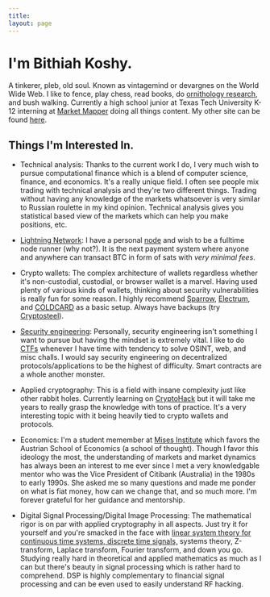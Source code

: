 ```yaml
---
title:
layout: page
---
```


<a rel="me" style="display:none;" href="https://mastodon.social/@tekknolagi">Mastodon</a>

<h1>I'm Bithiah Koshy.</h1>

A tinkerer, pleb, old soul. Known as vintagemind or devargnes on the World Wide Web. I like to fence, play chess, 
read books, do [ornithology research](https://ebird.org/profile/MzQ1MjU0Mg), and bush walking. 
Currently a high school junior at Texas Tech University K-12 interning at
[Market Mapper](https://www.marketmapper.io/) doing all things content. My other site can be found [here](https://vintagemind.github.io/).

## Things I'm Interested In.

* Technical analysis: Thanks to the current work I do, I very much wish to pursue computational finance which is a blend of computer science, finance, and economics.
  It's a really unique field. I often see people mix trading with technical analysis and they're two different things. Trading without
  having any knowledge of the markets whatsoever is very similar to Russian roulette in my kind opinion. Technical analysis gives you statistical based view of the markets which can help you make positions, etc.
  
* [Lightning Network](https://en.wikipedia.org/wiki/Lightning_Network): I have a personal
  [node](https://trycinder.com](https://github.com/raspiblitz/raspiblitz)) and wish to be a fulltime node runner (why not?). It is the next
  payment system where anyone and anywhere can transact BTC in form of sats with _very minimal fees_.
  
* Crypto wallets: The complex architecture of wallets regardless whether it's non-custodial, custodial, or browser wallet is a marvel. Having
  used plenty of various kinds of wallets, thinking about security vulnerabilities is really fun for some reason. I highly recommend [Sparrow](https://sparrowwallet.com/),
  [Electrum](https://electrum.org/), and [COLDCARD](https://coldcard.com/) as a basic setup. Always have backups (try [Cryptosteel](https://cryptosteel.com/)).
  
* [Security engineering](https://pentesterlab.com/profile/3c9762377542915b2cc2fbdf94): Personally, security engineering isn't something I want to pursue but having
  the mindset is extremely vital. I like to do [CTFs](https://ctftime.org/team/226953) whenever I have time with tendency to solve OSINT, web, and misc challs.
  I would say security engineering on decentralized protocols/applications to be the highest of difficulty.
  Smart contracts are a whole another monster.
  
* Applied cryptography: This is a field with insane complexity just like other rabbit holes. Currently learning on [CryptoHack](https://cryptohack.org/) but it will take me years to really grasp the knowledge with tons
  of practice. It's a very interesting topic with it being heavily tied to crypto wallets and protocols.
  
* Economics: I'm a student memember at [Mises Institute](https://mises.org/) which favors the Austrian School of Economics (a school of thought). Though I favor this ideology
  the most, the understanding of markets and market dynamics has always been an interest to me ever since I met a very knowledgable mentor who was the Vice President
  of Citibank (Australia) in the 1980s to early 1990s. She asked me so many questions and made me ponder on what is fiat money, how can we change that, and so much more.
  I'm forever grateful for her guidance and mentorship.

* Digital Signal Processing/Digital Image Processing: The mathematical rigor is on par with applied cryptography in all aspects. Just try it for yourself and you're smacked in the face with [linear system theory for continuous time systems, discrete time signals,](https://ece.uwaterloo.ca/~ssundara/courses/notes/linear_systems.pdf) systems theory, Z-transform, Laplace transform, Fourier transform, and down you go. Studying really hard in theoretical and applied mathematics as much as I can but there's beauty in signal processing which is rather hard to comprehend. DSP is highly complementary to financial signal processing and can be even used to easily understand RF hacking.


